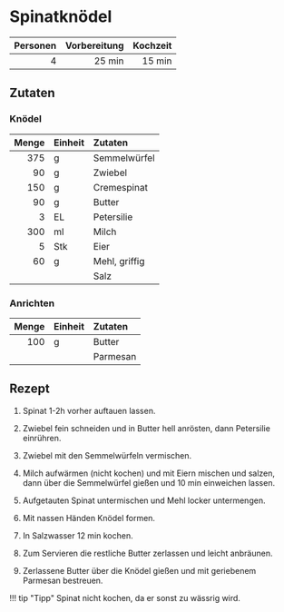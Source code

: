 # Spinatknödel

| Personen | Vorbereitung | Kochzeit |
| --------:| ------------:| --------:|
|        4 |       25 min |   15 min |

## Zutaten

### Knödel

| Menge | Einheit | Zutaten       |
| -----:|:------- |:------------- |
|   375 | g       | Semmelwürfel  |
|    90 | g       | Zwiebel       |
|   150 | g       | Cremespinat   |
|    90 | g       | Butter        |
|     3 | EL      | Petersilie    |
|   300 | ml      | Milch         |
|     5 | Stk     | Eier          |
|    60 | g       | Mehl, griffig |
|       |         | Salz          |

### Anrichten

| Menge | Einheit | Zutaten  |
| -----:|:------- |:-------- |
|   100 | g       | Butter   |
|       |         | Parmesan |


## Rezept

1.  Spinat 1-2h vorher auftauen lassen.

2.  Zwiebel fein schneiden und in Butter hell anrösten, dann Petersilie
    einrühren.

3.  Zwiebel mit den Semmelwürfeln vermischen.

4.  Milch aufwärmen (nicht kochen) und mit Eiern mischen und salzen, dann über
    die Semmelwürfel gießen und 10 min einweichen lassen.

5.  Aufgetauten Spinat untermischen und Mehl locker untermengen.

6.  Mit nassen Händen Knödel formen.

7.  In Salzwasser 12 min kochen.

8.  Zum Servieren die restliche Butter zerlassen und leicht anbräunen.

9.  Zerlassene Butter über die Knödel gießen und mit geriebenem Parmesan
    bestreuen.

!!! tip "Tipp"
    Spinat nicht kochen, da er sonst zu wässrig wird.
